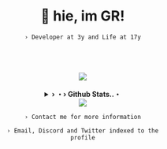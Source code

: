 <div align="center">

  # 👋 hie, im <b>GR</b>!
  <code align=center>› Developer at 3y and Life at 17y</code>

<br>
<br>
<br>
  <a href="https://github.com/flowingGR" alt="GR"><img src="https://skillicons.dev/icons?i=js,nodejs,firebase,discord,html,sass,css,tailwind&theme=dark&perline=4"></a>
<br>
<br>
  <details>
    <summary><underline><b>› ・› Github Stats..・</b></underline></summary>
    <a href="https://github.com/flowingGR"><table><tr>
      <td style="width=100%"><img style="border-radius: 20px;" src="https://github-readme-stats.vercel.app/api/top-langs/?username=flowingGR&show_icons=true&title_color=1c6cbf&text_color=246af9&bg_color=00000000&hide_border=true&layout=compact&icon_color=00000000&count_private=true"/></td>
      </tr></table></a>
  </details> 
  <a href="https://discord.com/users/424931675009712128" alt="GR"><img src="https://lanyard.cnrad.dev/api/424931675009712128" /></a>
  
  <code align=center>› Contact me for more information</code>
  
  <code align=center>› Email, Discord and Twitter indexed to the profile</code>

</div>
